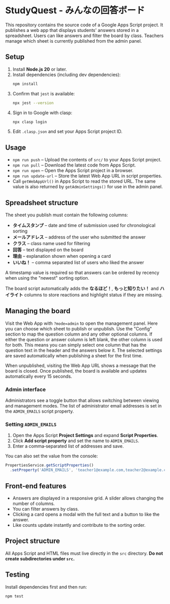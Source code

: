 # StudyQuest - みんなの回答ボード

This repository contains the source code of a Google Apps Script project. It publishes a web app that displays students' answers stored in a spreadsheet. Users can like answers and filter the board by class. Teachers manage which sheet is currently published from the admin panel.

## Setup

1. Install **Node.js 20** or later.
2. Install dependencies (including dev dependencies):
   ```bash
   npm install
   ```
3. Confirm that `jest` is available:
   ```bash
   npx jest --version
   ```
4. Sign in to Google with clasp:
   ```bash
   npx clasp login
   ```
5. Edit `.clasp.json` and set your Apps Script project ID.

## Usage

- `npm run push` – Upload the contents of `src/` to your Apps Script project.
- `npm run pull` – Download the latest code from Apps Script.
- `npm run open` – Open the Apps Script project in a browser.
- `npm run update-url` – Store the latest Web App URL in script properties.
- Call `getWebAppUrl()` in Apps Script to read the stored URL. The same value is
  also returned by `getAdminSettings()` for use in the admin panel.

## Spreadsheet structure

The sheet you publish must contain the following columns:

- **タイムスタンプ** – date and time of submission used for chronological sorting
- **メールアドレス** – address of the user who submitted the answer
- **クラス** – class name used for filtering
- **回答** – text displayed on the board
- **理由** – explanation shown when opening a card
- **いいね！** – comma separated list of users who liked the answer

A timestamp value is required so that answers can be ordered by recency when using the "newest" sorting option.

The board script automatically adds the **なるほど！**, **もっと知りたい！** and **ハイライト** columns to store reactions and highlight status if they are missing.


## Managing the board

Visit the Web App with `?mode=admin` to open the management panel.
Here you can choose which sheet to publish or unpublish. Use the "Config"
section to map the question column and any other optional columns. If either the
question or answer column is left blank, the other column is used for both. This
means you can simply select one column that has the question text in the header
and the answers below it. The selected settings are saved automatically when
publishing a sheet for the first time.

When unpublished, visiting the Web App URL shows a message that the board is closed. Once published, the board is available and updates automatically every 15 seconds.

### Admin interface

Administrators see a toggle button that allows switching between viewing and management modes. The list of administrator email addresses is set in the `ADMIN_EMAILS` script property.

### Setting `ADMIN_EMAILS`

1. Open the Apps Script **Project Settings** and expand **Script Properties**.
2. Click **Add script property** and set the name to `ADMIN_EMAILS`.
3. Enter a comma‑separated list of addresses and save.

You can also set the value from the console:

```javascript
PropertiesService.getScriptProperties()
  .setProperty('ADMIN_EMAILS', 'teacher1@example.com,teacher2@example.com');
```

## Front‑end features

- Answers are displayed in a responsive grid. A slider allows changing the number of columns.
- You can filter answers by class.
- Clicking a card opens a modal with the full text and a button to like the answer.
- Like counts update instantly and contribute to the sorting order.

## Project structure

All Apps Script and HTML files must live directly in the `src` directory. **Do not create subdirectories under `src`.**

## Testing

Install dependencies first and then run:
```bash
npm test
```

